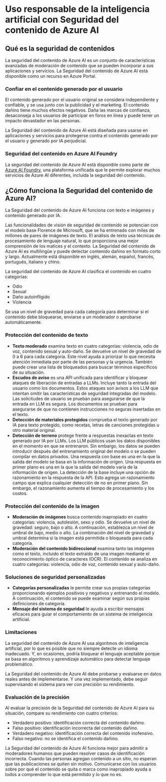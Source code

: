 # Uso responsable de la inteligencia artificial con Seguridad del contenido de Azure AI

## Qué es la seguridad de contenidos

La seguridad del contenido de Azure AI es un conjunto de características avanzadas de moderación de contenido que se pueden incorporar a sus aplicaciones y servicios. La Seguridad del contenido de Azure AI está disponible como un recurso en Azure Portal.

### Confiar en el contenido generado por el usuario

El contenido generado por el usuario original se considera independiente y confiable, y se usa junto con la publicidad y el marketing. El contenido dañino tiene muchos efectos negativos. Daña las marcas de confianza, desaconseja a los usuarios de participar en foros en línea y puede tener un impacto devastador en las personas.

La Seguridad del contenido de Azure AI está diseñada para usarse en aplicaciones y servicios para protegerse contra el contenido generado por el usuario y generado por IA perjudicial.

### Seguridad del contenido en Azure AI Foundry

La seguridad del contenido de Azure AI está disponible como parte de [Azure AI Foundry](https://ai.azure.com/explore/contentsafety), una plataforma unificada que le permite explorar muchos servicios de Azure AI diferentes, incluida la seguridad del contenido.

## ¿Cómo funciona la Seguridad del contenido de Azure AI?

La Seguridad del contenido de Azure AI funciona con texto e imágenes y contenido generado por IA.

Las funcionalidades de visión de seguridad de contenido se potencian con el modelo base Florence de Microsoft, que se ha entrenado con miles de millones de pares de imágenes de texto. El análisis de texto usa técnicas de procesamiento de lenguaje natural, lo que proporciona una mejor comprensión de los matices y el contexto. La Seguridad del contenido de Azure AI es multilingüe y puede detectar contenido dañino en formato corto y largo. Actualmente está disponible en inglés, alemán, español, francés, portugués, italiano y chino.

La seguridad del contenido de Azure AI clasifica el contenido en cuatro categorías:

* Odio
* Sexual
* Daño autoinfligido
* Violencia

Se usa un nivel de gravedad para cada categoría para determinar si el contenido debe bloquearse, enviarse a un moderador o aprobarse automáticamente.

### Protección del contenido de texto

* **Texto moderado** examina texto en cuatro categorías: violencia, odio de voz, contenido sexual y auto-daño. Se devuelve un nivel de gravedad de 0 a 6 para cada categoría. Este nivel ayuda a priorizar lo que necesita atención inmediata por parte de las personas y la urgencia. También puede crear una lista de bloqueados para buscar términos específicos de su situación.
* **Escudos de aviso** es una API unificada para identificar y bloquear ataques de liberación de entradas a LLMs. Incluye tanto la entrada del usuario como los documentos. Estos ataques son avisos a los LLM que intentan omitir las características de seguridad integradas del modelo. Las solicitudes de usuario se prueban para asegurarse de que la entrada en LLM es segura. Los documentos se prueban para asegurarse de que no contienen instrucciones no seguras insertadas en el texto.
* **Detección de materiales protegidos** comprueba el texto generado por IA para texto protegido, como recetas, letras de canciones protegidas u otro material original.
* **Detección de terreno** protege frente a respuestas inexactas en texto generado por IA por LLMs. Los LLM públicos usan los datos disponibles en el momento en que se entrenaron. Sin embargo, los datos se pueden introducir después del entrenamiento original del modelo o se pueden compilar en datos privados. Una respuesta con base es una en la que la salida del modelo se basa en la información de origen. Una respuesta en primer plano es una en la que la salida del modelo varía de la información de origen. La detección de la base incluye una opción de razonamiento en la respuesta de la API. Esto agrega un razonamiento campo que explica cualquier detección de no en primer plano. Sin embargo, el razonamiento aumenta el tiempo de procesamiento y los costos.

### Protección del contenido de la imagen

* **Moderación de imágenes** busca contenido inapropiado en cuatro categorías: violencia, autolesión, sexo y odio. Se devuelve un nivel de gravedad: seguro, bajo o alto. A continuación, establezca un nivel de umbral de bajo, medio o alto. La combinación del nivel de gravedad y umbral determina si la imagen está permitida o bloqueada para cada categoría.
* **Moderación del contenido bidireccional** examina tanto las imágenes como el texto, incluido el texto extraído de una imagen mediante el reconocimiento óptico de caracteres (OCR). El contenido se analiza en cuatro categorías: violencia, odio de voz, contenido sexual y auto-daño.

### Soluciones de seguridad personalizadas

* **Categorías personalizadas** le permite crear sus propias categorías proporcionando ejemplos positivos y negativos y entrenando el modelo. A continuación, el contenido se puede examinar según sus propias definiciones de categoría.
* **Mensaje del sistema de seguridad** le ayuda a escribir mensajes eficaces para guiar el comportamiento de un sistema de inteligencia artificial.

### Limitaciones

La seguridad del contenido de Azure AI usa algoritmos de inteligencia artificial, por lo que es posible que no siempre detecte un idioma inadecuado. Y, en ocasiones, podría bloquear el lenguaje aceptable porque se basa en algoritmos y aprendizaje automático para detectar lenguaje problemático.

La Seguridad del contenido de Azure AI debe probarse y evaluarse en datos reales antes de implementarse. Y una vez implementado, debe seguir supervisando el sistema para ver con precisión su rendimiento.

### Evaluación de la precisión

Al evaluar la precisión de la Seguridad del contenido de Azure AI para su situación, compare su rendimiento con cuatro criterios:

* Verdadero positivo: identificación correcta del contenido dañino.
* Falso positivo: identificación incorrecta del contenido dañino.
* Verdadero negativo: identificación correcta del contenido inofensivo.
* Falso negativo: no se identifica el contenido dañino.

La Seguridad del contenido de Azure AI funciona mejor para admitir a moderadores humanos que pueden resolver casos de identificación incorrecta. Cuando las personas agregan contenido a un sitio, no esperan que las publicaciones se quiten sin motivo. Comunicarse con los usuarios sobre por qué el contenido se quita o marca como inapropiado ayuda a todos a comprender lo que está permitido y lo que no es.
